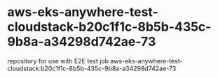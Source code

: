 # aws-eks-anywhere-test-cloudstack-b20c1f1c-8b5b-435c-9b8a-a34298d742ae-73
repository for use with E2E test job aws-eks-anywhere-test-cloudstack:b20c1f1c-8b5b-435c-9b8a-a34298d742ae-73
